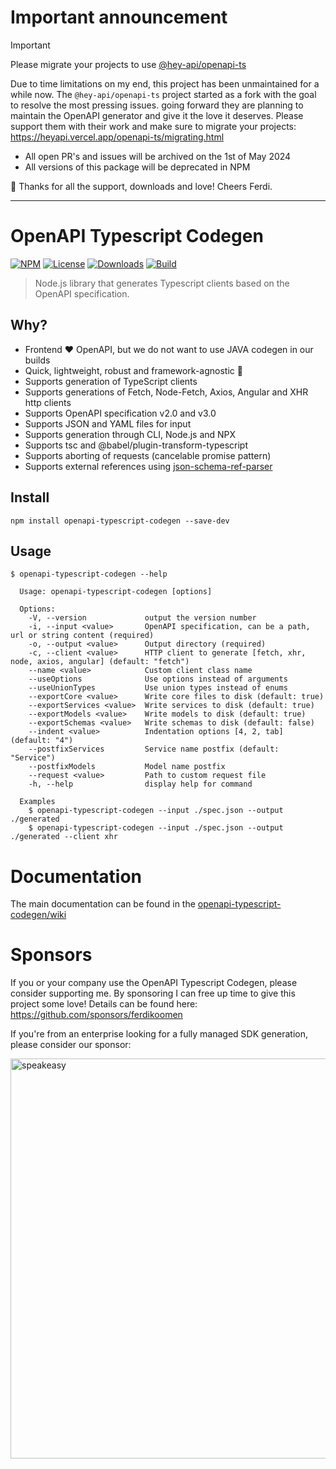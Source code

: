 # Important announcement

> [!IMPORTANT] 
> Please migrate your projects to use [@hey-api/openapi-ts](https://github.com/hey-api/openapi-ts)

Due to time limitations on my end, this project has been unmaintained for a while now. The `@hey-api/openapi-ts`
project started as a fork with the goal to resolve the most pressing issues. going forward they are planning to
maintain the OpenAPI generator and give it the love it deserves. Please support them with their work and make
sure to migrate your projects: https://heyapi.vercel.app/openapi-ts/migrating.html

- All open PR's and issues will be archived on the 1st of May 2024
- All versions of this package will be deprecated in NPM

👋 Thanks for all the support, downloads and love! Cheers Ferdi.

---

# OpenAPI Typescript Codegen

[![NPM][npm-image]][npm-url]
[![License][license-image]][license-url]
[![Downloads][downloads-image]][downloads-url]
[![Build][build-image]][build-url]

> Node.js library that generates Typescript clients based on the OpenAPI specification.

## Why?
- Frontend ❤️ OpenAPI, but we do not want to use JAVA codegen in our builds
- Quick, lightweight, robust and framework-agnostic 🚀
- Supports generation of TypeScript clients
- Supports generations of Fetch, Node-Fetch, Axios, Angular and XHR http clients
- Supports OpenAPI specification v2.0 and v3.0
- Supports JSON and YAML files for input
- Supports generation through CLI, Node.js and NPX
- Supports tsc and @babel/plugin-transform-typescript
- Supports aborting of requests (cancelable promise pattern)
- Supports external references using [json-schema-ref-parser](https://github.com/APIDevTools/json-schema-ref-parser/)

## Install

```
npm install openapi-typescript-codegen --save-dev
```

## Usage

```
$ openapi-typescript-codegen --help

  Usage: openapi-typescript-codegen [options]

  Options:
    -V, --version             output the version number
    -i, --input <value>       OpenAPI specification, can be a path, url or string content (required)
    -o, --output <value>      Output directory (required)
    -c, --client <value>      HTTP client to generate [fetch, xhr, node, axios, angular] (default: "fetch")
    --name <value>            Custom client class name
    --useOptions              Use options instead of arguments
    --useUnionTypes           Use union types instead of enums
    --exportCore <value>      Write core files to disk (default: true)
    --exportServices <value>  Write services to disk (default: true)
    --exportModels <value>    Write models to disk (default: true)
    --exportSchemas <value>   Write schemas to disk (default: false)
    --indent <value>          Indentation options [4, 2, tab] (default: "4")
    --postfixServices         Service name postfix (default: "Service")
    --postfixModels           Model name postfix
    --request <value>         Path to custom request file
    -h, --help                display help for command

  Examples
    $ openapi-typescript-codegen --input ./spec.json --output ./generated
    $ openapi-typescript-codegen --input ./spec.json --output ./generated --client xhr
```

Documentation
===

The main documentation can be found in the [openapi-typescript-codegen/wiki](https://github.com/ferdikoomen/openapi-typescript-codegen/wiki)

Sponsors
===

If you or your company use the OpenAPI Typescript Codegen, please consider supporting me. By sponsoring I can free up time to give this project some love! Details can be found here: https://github.com/sponsors/ferdikoomen

If you're from an enterprise looking for a fully managed SDK generation, please consider our sponsor:

<a href="https://speakeasyapi.dev/?utm_source=ferdi+repo&utm_medium=github+sponsorship">
    <img alt="speakeasy" src="https://storage.googleapis.com/speakeasy-design-assets/ferdi-sponsorship.png" width="640"/>
</a>

[npm-url]: https://npmjs.org/package/openapi-typescript-codegen
[npm-image]: https://img.shields.io/npm/v/openapi-typescript-codegen.svg
[license-url]: LICENSE
[license-image]: http://img.shields.io/npm/l/openapi-typescript-codegen.svg
[coverage-url]: https://codecov.io/gh/ferdikoomen/openapi-typescript-codegen
[coverage-image]: https://img.shields.io/codecov/c/github/ferdikoomen/openapi-typescript-codegen.svg
[downloads-url]: http://npm-stat.com/charts.html?package=openapi-typescript-codegen
[downloads-image]: http://img.shields.io/npm/dm/openapi-typescript-codegen.svg
[build-url]: https://circleci.com/gh/ferdikoomen/openapi-typescript-codegen/tree/main
[build-image]: https://circleci.com/gh/ferdikoomen/openapi-typescript-codegen/tree/main.svg?style=svg
